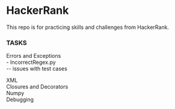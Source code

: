 # HackerRank
This repo is for practicing skills and challenges from HackerRank.

### TASKS
Errors and Exceptions   
    - IncorrectRegex.py  
        -- issues with test cases

XML  
Closures and Decorators  
Numpy  
Debugging
